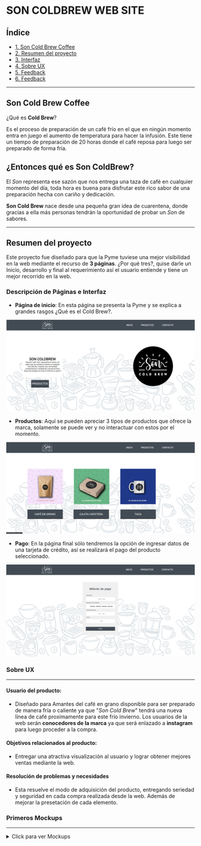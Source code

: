 # SON COLDBREW WEB SITE

## Índice

* [1. Son Cold Brew Coffee](#1-Son-Coldbrew-Coffee)
* [2. Resumen del proyecto](#2-resumen-del-proyecto)
* [3. Interfaz](#3-Interfaz)
* [4. Sobre UX](#4-Sobre-UX)
* [5. Feedback](#5-Feedback)
* [6. Feedback](#6-Enlace)


****
## Son Cold Brew Coffee


¿Qué es **Cold Brew**?

 Es el proceso de preparación de un café frío en el que en ningún momento entra en juego el aumento de temperatura para hacer la infusión. Este tiene un tiempo de preparación de 20 horas donde el café reposa para luego ser preparado de forma fría.

##   ¿Entonces qué es **Son ColdBrew**?

El *Son*  representa ese sazón que nos entrega una taza de café en cualquier momento del día, toda hora es buena para disfrutar este rico sabor de una preparación hecha con cariño y dedicación.

**Son Cold Brew** nace desde una pequeña gran idea de cuarentena, donde gracias a ella más personas tendrán la oportunidad de probar un *Son* de sabores.

***

##   Resumen del proyecto

Este proyecto fue diseñado para que la Pyme tuviese una mejor visibilidad en la web mediante el recurso de **3 páginas**. ¿Por qué tres?, quise darle un Inicio, desarrollo y final al requerimiento así el usuario entiende y tiene un mejor recorrido en la web.

### Descripción de Páginas e Interfaz

- **Página de inicio**: En esta página se presenta la Pyme y se explica a grandes rasgos ¿Qué es el Cold Brew?.


![Diseño de Página de Incio](\img\pag1.jpg)


- **Productos**: Aquí se pueden apreciar 3 tipos de productos que ofrece la marca, solamente se puede ver y no interactuar con estos por el momento.


![Diseño de página Productos](\img\pag2.jpg)

- **Pago**:  En la página final sólo tendremos la opción de ingresar datos de una tarjeta de crédito, así se realizará el pago del producto seleccionado. 


![Diseño de página Productos](\img\pag3.jpg)



### Sobre UX
***

#### Usuario del producto: 

- Diseñado para Amantes del café en grano disponible para ser preparado de manera fría o caliente ya que "*Son Cold Brew*" tendrá una nueva línea de café proximamente para este frío invierno. Los usuarios de la web serán **conocedores de la marca** ya que será enlazado a **instagram** para luego proceder a la compra. 

#### Objetivos relacionados al producto: 

- Entregar una atractiva visualización al usuario y lograr obtener mejores ventas mediante la web.

#### Resolución de problemas y necesidades 

- Esta resuelve el modo de adquisición del producto, entregando seriedad y seguridad en cada compra realizada desde la web. Además de mejorar la presetación de cada elemento.

### Primeros Mockups
*** 
<details>
<summary> Click para ver Mockups </summary>

> ![página 1](\img\prototipo1.jpg)
 - *Descarté hacer un footer por el tiempo requerido.*  

 ***          

> ![página 2-3](\img\prototipo2.jpg)
- *Decidí utilizar la primera opción de visualización de productos.*  

***

### Feedback 

Los comentarios que recibí fueron acerca de los colores a utilizar por lo tanto apliqué de inmediato las correciones mientras aún estaba en desarrollo. 


### Enlace








=======
## Interfaz

![Diseño de Página de Inicio][pag1.jpg]


